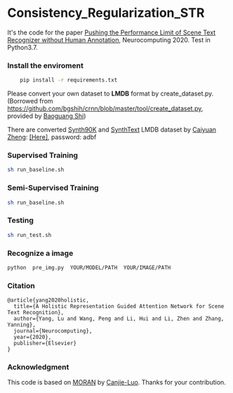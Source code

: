 # Consistency_Regularization_STR

It's the code for the paper [Pushing the Performance Limit of Scene Text Recognizer without Human Annotation]([https://arxiv.org/abs/1904.01375](https://arxiv.org/abs/2204.07714)), Neurocomputing 2020.
Test in Python3.7.
### Install the enviroment
```bash
    pip install -r requirements.txt
```
Please convert your own dataset to **LMDB** format by create_dataset.py. (Borrowed from https://github.com/bgshih/crnn/blob/master/tool/create_dataset.py, provided by [Baoguang Shi](https://github.com/bgshih))

There are converted [Synth90K](http://www.robots.ox.ac.uk/~vgg/data/text/) and [SynthText](http://www.robots.ox.ac.uk/~vgg/data/scenetext/) LMDB dataset by [Caiyuan Zheng](https://github.com/luyang-NWPU): [[Here]](https://pan.baidu.com/s/1ATcmCbPh6jPMorI3tDkmOg?pwd=adbf),  password: adbf

### Supervised Training
```bash
sh run_baseline.sh
```
### Semi-Supervised Training
```bash
sh run_baseline.sh
```

### Testing
```bash
sh run_test.sh
```

### Recognize a image
```bash
python  pre_img.py  YOUR/MODEL/PATH  YOUR/IMAGE/PATH
```

### Citation
```
@article{yang2020holistic,
  title={A Holistic Representation Guided Attention Network for Scene Text Recognition},
  author={Yang, Lu and Wang, Peng and Li, Hui and Li, Zhen and Zhang, Yanning},
  journal={Neurocomputing},
  year={2020},
  publisher={Elsevier}
}
```
### Acknowledgment
This code is based on [MORAN](https://github.com/Canjie-Luo/MORAN_v2) by [Canjie-Luo](https://github.com/Canjie-Luo). Thanks for your contribution.
